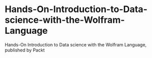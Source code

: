 # Hands-On-Introduction-to-Data-science-with-the-Wolfram-Language
Hands-On Introduction to Data science with the Wolfram Language, published by Packt
